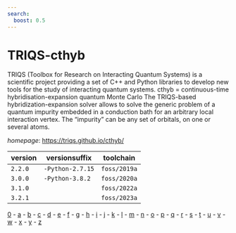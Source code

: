 ```yaml
---
search:
  boost: 0.5
---
```

# TRIQS-cthyb

TRIQS (Toolbox for Research on Interacting Quantum Systems) is a  scientific project providing a set of C++ and Python libraries to  develop new tools for the study of interacting quantum systems.   cthyb = continuous-time hybridisation-expansion quantum Monte Carlo   The TRIQS-based hybridization-expansion solver allows to solve the  generic problem of a quantum impurity embedded in a conduction bath  for an arbitrary local interaction vertex. The “impurity” can be any  set of orbitals, on one or several atoms.

*homepage*: <https://triqs.github.io/cthyb/>

version | versionsuffix | toolchain
--------|---------------|----------
``2.2.0`` | ``-Python-2.7.15`` | ``foss/2019a``
``3.0.0`` | ``-Python-3.8.2`` | ``foss/2020a``
``3.1.0`` |  | ``foss/2022a``
``3.2.1`` |  | ``foss/2023a``

[0](../0/index.md) - [a](../a/index.md) - [b](../b/index.md) - [c](../c/index.md) - [d](../d/index.md) - [e](../e/index.md) - [f](../f/index.md) - [g](../g/index.md) - [h](../h/index.md) - [i](../i/index.md) - [j](../j/index.md) - [k](../k/index.md) - [l](../l/index.md) - [m](../m/index.md) - [n](../n/index.md) - [o](../o/index.md) - [p](../p/index.md) - [q](../q/index.md) - [r](../r/index.md) - [s](../s/index.md) - [t](../t/index.md) - [u](../u/index.md) - [v](../v/index.md) - [w](../w/index.md) - [x](../x/index.md) - [y](../y/index.md) - [z](../z/index.md)

